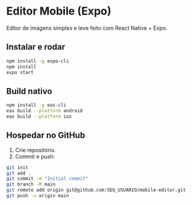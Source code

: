 # Editor Mobile (Expo)

Editor de imagens simples e leve feito com React Native + Expo.

## Instalar e rodar
```bash
npm install -g expo-cli
npm install
expo start
```

## Build nativo
```bash
npm install -g eas-cli
eas build --platform android
eas build --platform ios
```

## Hospedar no GitHub
1. Crie repositório.
2. Commit e push:
```bash
git init
git add .
git commit -m "Initial commit"
git branch -M main
git remote add origin git@github.com:SEU_USUARIO/mobile-editor.git
git push -u origin main
```
